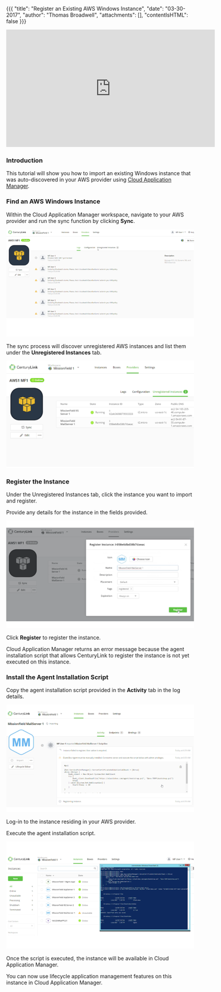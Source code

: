 {{{
"title": "Register an Existing AWS Windows Instance",
"date": "03-30-2017",
"author": "Thomas Broadwell",
"attachments": [],
"contentIsHTML": false
}}}

<iframe width="560" height="315" src="https://player.vimeo.com/video/210482890" frameborder="0" allowfullscreen></iframe>

### Introduction

This tutorial will show you how to import an existing Windows instance that was auto-discovered in your AWS provider using [Cloud Application Manager](https://www.ctl.io/cloud-application-manager).

### Find an AWS Windows Instance

Within the Cloud Application Manager workspace, navigate to your AWS provider and run the sync function by clicking **Sync**.

![Run Sync](../../images/cloud-application-manager/cam-register-existing-aws-windows-instance-1.png)

The sync process will discover unregistered AWS instances and list them under the **Unregistered Instances** tab.

![Locate Unregistered Instances](../../images/cloud-application-manager/cam-register-existing-aws-windows-instance-2.png)

### Register the Instance

Under the Unregistered Instances tab, click the instance you want to import and register.

Provide any details for the instance in the fields provided.

![Register Instance](../../images/cloud-application-manager/cam-register-existing-aws-windows-instance-3.png)

Click **Register** to register the instance.

Cloud Application Manager returns an error message because the agent installation script that allows CenturyLink to register the instance is not yet executed on this instance.

### Install the Agent Installation Script

Copy the agent installation script provided in the **Activity** tab in the log details.

![Copy agent installation script](../../images/cloud-application-manager/cam-register-existing-aws-windows-instance-4.png)

Log-in to the instance residing in your AWS provider.

Execute the agent installation script.

![Execute agent installation script](../../images/cloud-application-manager/cam-register-existing-aws-windows-instance-5.png)

Once the script is executed, the instance will be available in Cloud Application Manager.

You can now use lifecycle application management features on this instance in Cloud Application Manager.

